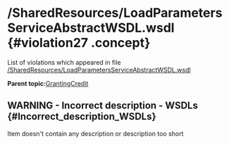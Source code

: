 # /SharedResources/LoadParametersServiceAbstractWSDL.wsdl {#violation27 .concept}

List of violations which appeared in file [/SharedResources/LoadParametersServiceAbstractWSDL.wsdl](../../../projects/GrantingCredit/SharedResources/LoadParametersServiceAbstractWSDL.wsdl.md)

**Parent topic:**[GrantingCredit](../../../../../../modules/demo_Enterprise/dita/qa/projects/GrantingCredit.md)

## WARNING - Incorrect description - WSDLs {#Incorrect_description_WSDLs}

Item doesn't contain any description or description too short

